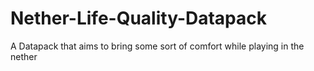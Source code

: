 # Nether-Life-Quality-Datapack
A Datapack that aims to bring some sort of comfort while playing in the nether
